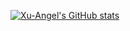 [![Xu-Angel's GitHub stats](https://github-readme-stats.vercel.app/api?username=Xu-Angel)](https://github.com/anuraghazra/github-readme-stats)
